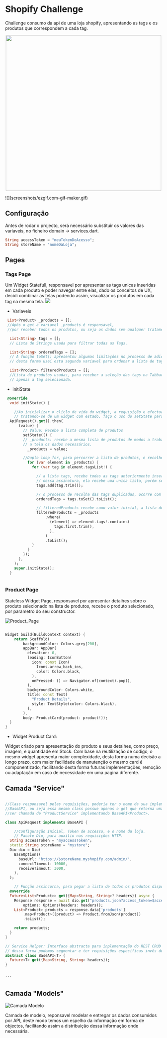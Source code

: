 # Shopify Challenge

Challenge consumo da api de uma loja shopify, apresentando as tags e os produtos que correspondem a cada tag.

<p align="center">
<img src="screenshots/ezgif.com-gif-maker.gif" width="500"/>
</p>
![](screenshots/ezgif.com-gif-maker.gif)

## Configuração

Antes de rodar o projecto, será necessário substituir os valores das variaveis, no ficheiro domain -> services.dart.

```Dart
String accessToken = "meuTokenDeAcesso";
String storeName = "nomeDaLoja";
```

## Pages

### Tags Page

Um Widget Statefull, responsavel por apresentar as tags unicas inseridas em cada produto e poder navegar entre elas, dado os conceitos de UX, decidi combinar as telas podendo assim, visualizar os produtos em cada tag na mesma tela.
![](screenshots/tag_screen.png)

- Variaveis

```Dart
 List<Product> _products = [];
 //Após o get a variavel _products é responsavel,
 //por receber todos os produtos, ou seja os dados sem qualquer tratamento.

  List<String> tags = [];
  // Lista de Strings usada para filtrar todas as Tags.

  List<String> orderedTags = [];
  // A função toSet() apresentou algumas limitações no processo de adicionar as tags na lista tags,
  // desta forma usei esta segunda variavel para ordenar a lista de tags de modos a apresentar tags unicas.

  List<Product> filteredProducts = [];
  //Lista de produtos usadas, para receber a seleção das tags na Tabbar, desta forma podemos visualizar
  // apenas a tag selecionada.
```

- initiState

```Dart
 @override
  void initState() {

    //Ao inicializar o cliclo de vida do widget, a requisição e efectuada por REST Api
    // tratando-se de um widget com estado, faço o uso do setState para assinar novos valores as variaveis.
  ApiRequest().get().then(
      (value) {
        // Value: Recebe a lista completa de produtos
        setState(() {
        // _products: recebe a mesma lista de produtos de modos a trabalhar por cima dela para entregar
        // a tela os dados necessários.
          _products = value;

        //Duplo loop for, para percorrer a lista de produtos, e recolher as tags unicas em cada produto.
          for (var element in _products) {
            for (var tag in element.tagsList!) {

              // a lista tags, recebe todas as tags anteriormente inseridas em listas de strings,
              // nessa assinatura, ela recebe uma unica lista, porém sem recolher os dados duplicados.
              tags.add(tag.trim());

              // o processo de recolha das tags duplicadas, ocorre com a orderedTags.
              orderedTags = tags.toSet().toList();

              // filteredProducts recebe como valor inicial, a lista de produtos, a que corresponde a primeira tag.
              filteredProducts = _products
                  .where(
                    (element) => element.tags!.contains(
                      tags.first.trim(),
                    ),
                  )
                  .toList();
            }
          }
        });
      },
    );
    super.initState();
  }



```

### Product Page

Stateless Widget Page, responsavel por apresentar detalhes sobre o produto selecionado na lista de produtos, recebe o produto selecionado, por parametro do seu constructor.

![Product_Page](screenshots/product_card_page.png)

```Dart

Widget build(BuildContext context) {
    return Scaffold(
        backgroundColor: Colors.grey[200],
        appBar: AppBar(
          elevation: 0,
          leading: IconButton(
            icon: const Icon(
              Icons.arrow_back_ios,
              color: Colors.black,
            ),
            onPressed: () => Navigator.of(context).pop(),
          ),
          backgroundColor: Colors.white,
          title: const Text(
            "Product Details",
            style: TextStyle(color: Colors.black),
          ),
        ),
        body: ProductCard(product: product!));
  }
}
```

- Widget Product Card:

Widget criado para apresentação do produto e seus detalhes, como preço, imagem, e quantidade em Stock.
Com base na reutilização de codigo, o mesmo widget apresenta maior complexidade, desta forma numa decisão a longo prazo, com maior facilidade de manutenção o mesmo card é componentizado, facilitando desta forma futuras implementações, remoção ou adaptação em caso de necessidade em uma pagina diferente.

## Camada "Service"

````Dart

//Class responsavel pelas requisições, poderia ter o nome da sua implementação, baseada na implementação da interface
//BaseAPI, ou seja essa mesma class possue apenas o get que retorna uma lista de produtos, desta forma a classe podia
//ser chamada de "ProductService" implementando BaseAPI<Product>.

class ApiRequest implements BaseAPI {

    //Configuração Inicial, Token de accesso, e o nome da loja.
    // Pacote Dio, para auxilio nas requisições HTTP.
  String accessToken = "myaccessToken";
  static String storeName = "mystore";
  Dio dio = Dio(
    BaseOptions(
      baseUrl: 'https://$storeName.myshopify.com/admin/',
      connectTimeout: 10000,
      receiveTimeout: 3000,
    ),
  );

    // Função assincorna, para pegar a lista de todos os produtos disponiveis na loja.
  @override
  Future<List<Product>> get({Map<String, String>? headers}) async {
    Response response = await dio.get("products.json?access_token=$accessToken",
        options: Options(headers: headers));
    List<Product> products = response.data['products']
        .map<Product>((product) => Product.fromJson(product))
        .toList();

    return products;
  }
}

// Service Helper: Interface abstracta para inplementação do REST CRUD aguardando o Tipo ,
// dessa forma podemos segmentar e ter requisições especificas invês de generalizadas.
abstract class BaseAPI<T> {
  Future<T> get({Map<String, String> headers});
}


```


````

## Camada "Models"

![Camada Modelo](screenshots/camada_modelo.png)

Camada de modelo, reponsavel modelar e entregar os dados consumidos por API, deste modo temos um espelho da informação em forma de objectos, facilitando assim a distribuição dessa informação onde necessária.
